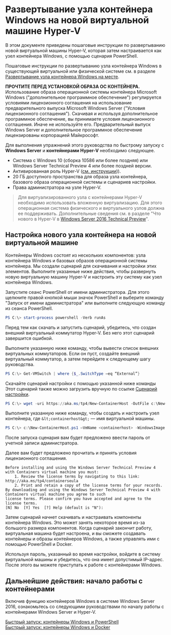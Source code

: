 # Развертывание узла контейнера Windows на новой виртуальной машине Hyper-V

В этом документе приведены пошаговые инструкции по развертыванию новой виртуальной машины Hyper-V, которая затем настраивается как узел контейнера Windows, с помощью сценария PowerShell.

Пошаговые инструкции по развертыванию узла контейнера Windows в существующей виртуальной или физической системе см. в разделе [Развертывание узла контейнера Windows на месте](./inplace_setup.md).

**ПРОЧТИТЕ ПЕРЕД УСТАНОВКОЙ ОБРАЗА ОС КОНТЕЙНЕРА.** Использование образа операционной системы контейнера Microsoft Windows ("дополнительное программное обеспечение") регулируется условиями лицензионного соглашения на использование предварительного выпуска Microsoft Windows Server ("Условия лицензионного соглашения"). Скачивая и используя дополнительное программное обеспечение, вы принимаете условия лицензионного соглашения. Иначе не используйте его. Предварительный выпуск Windows Server и дополнительное программное обеспечение лицензированы корпорацией Майкрософт.

Для выполнения упражнений этого руководства по быстрому запуску с **Windows Server** и **контейнерами Hyper-V** необходимо следующее.

* Система с Windows 10 (сборка 10586 или более поздняя) или Windows Server Technical Preview 4 или более поздней версии.
* Активированная роль Hyper-V ([см. инструкции](https://msdn.microsoft.com/virtualization/hyperv_on_windows/quick_start/walkthrough_install#UsingPowerShell))).
* 20 ГБ доступного пространства для образа узла контейнера, базового образа операционной системы и сценариев настройки.
* Права администратора на узле Hyper-V.

> Для виртуализированного узла с контейнерами Hyper-V необходимо использовать вложенную виртуализацию. Для этого операционная система физического и виртуального узлов должна ее поддерживать. Дополнительные сведения см. в разделе "Что нового в Hyper-V в [Windows Server 2016 Technical Preview](https://technet.microsoft.com/library/dn765471.aspx#BKMK_nested)".

## Настройка нового узла контейнера на новой виртуальной машине

Контейнеры Windows состоят из нескольких компонентов: узла контейнера Windows и базовых образов операционной системы контейнера. Мы создали сценарий для скачивания и настройки этих элементов. Выполните указанные ниже действия, чтобы развернуть новую виртуальную машину Hyper-V и настроить эту систему как узел контейнера Windows.

Запустите сеанс PowerShell от имени администратора. Для этого щелкните правой кнопкой мыши значок PowerShell и выберите команду "Запуск от имени администратора" или выполните следующую команду из сеанса PowerShell.

``` powershell
PS C:\> start-process powershell -Verb runAs
```

Перед тем как скачать и запустить сценарий, убедитесь, что создан внешний виртуальный коммутатор Hyper-V. Без него этот сценарий завершится ошибкой.

Выполните указанную ниже команду, чтобы вывести список внешних виртуальных коммутаторов. Если он пуст, создайте внешний виртуальный коммутатор, а затем перейдите к следующему шагу руководства.

```powershell
PS C:\> Get-VMSwitch | where {$_.SwitchType –eq “External”}
```

Скачайте сценарий настройки с помощью указанной ниже команды Этот сценарий также можно загрузить вручную по ссылке [Сценарий настройки](https://aka.ms/tp4/New-ContainerHost).

``` PowerShell
PS C:\> wget -uri https://aka.ms/tp4/New-ContainerHost -OutFile c:\New-ContainerHost.ps1
```

Выполните указанную ниже команду, чтобы создать и настроить узел контейнера, где `&lt;containerhost&gt;` — имя виртуальной машины.

``` powershell
PS C:\> c:\New-ContainerHost.ps1 –VmName <containerhost> -WindowsImage ServerDatacenterCore -Hyperv
```

После запуска сценария вам будет предложено ввести пароль от учетной записи администратора.

Далее вам будет предложено прочитать и принять условия лицензионного соглашения.

```
Before installing and using the Windows Server Technical Preview 4 with Containers virtual machine you must:
    1. Review the license terms by navigating to this link: http://aka.ms/tp4/containerseula
    2. Print and retain a copy of the license terms for your records.
By downloading and using the Windows Server Technical Preview 4 with Containers virtual machine you agree to such
license terms. Please confirm you have accepted and agree to the license terms.
[N] No  [Y] Yes  [?] Help (default is "N"):
```

Затем сценарий начнет скачивать и настраивать компоненты контейнера Windows. Это может занять некоторое время из-за большого размера компонентов. Когда сценарий закончит работу, виртуальная машина будет настроена, и вы сможете создавать контейнеры и образы контейнеров Windows, а также управлять ими с помощью PowerShell и Docker.

Используя пароль, указанный во время настройки, войдите в систему виртуальной машины и убедитесь, что она имеет допустимый IP-адрес. После этого вы можете приступать к работе с контейнерами Windows.

## Дальнейшие действия: начало работы с контейнерами

Включив функцию контейнеров Windows в системе Windows Server 2016, ознакомьтесь со следующими руководствами по началу работы с контейнерами Windows Server и Hyper-V.

[Быстрый запуск: контейнеры Windows и PowerShell](./manage_powershell.md)  
[Быстрый запуск: контейнеры Windows и Docker](./manage_docker.md)




<!--HONumber=Jan16_HO2-->
